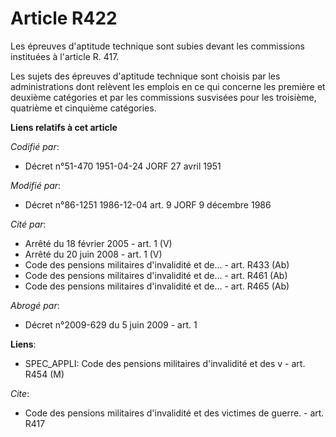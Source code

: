 # Article R422

Les épreuves d'aptitude technique sont subies devant les commissions instituées à l'article R. 417.

Les sujets des épreuves d'aptitude technique sont choisis par les administrations dont relèvent les emplois en ce qui
concerne les première et deuxième catégories et par les commissions susvisées pour les troisième, quatrième et cinquième
catégories.

**Liens relatifs à cet article**

_Codifié par_:

  - Décret n°51-470 1951-04-24 JORF 27 avril 1951

_Modifié par_:

  - Décret n°86-1251 1986-12-04 art. 9 JORF 9 décembre 1986

_Cité par_:

  - Arrêté du 18 février 2005 - art. 1 (V)
  - Arrêté du 20 juin 2008 - art. 1 (V)
  - Code des pensions militaires d'invalidité et de... - art. R433 (Ab)
  - Code des pensions militaires d'invalidité et de... - art. R461 (Ab)
  - Code des pensions militaires d'invalidité et de... - art. R465 (Ab)

_Abrogé par_:

  - Décret n°2009-629 du 5 juin 2009 - art. 1

**Liens**:

  - SPEC_APPLI: Code des pensions militaires d'invalidité et des v - art. R454 (M)

_Cite_:

  - Code des pensions militaires d'invalidité et des victimes de guerre. - art. R417
